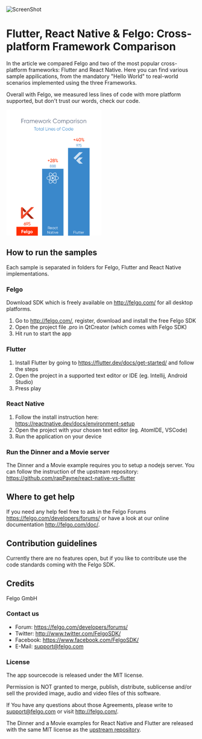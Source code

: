 ![ScreenShot](http://felgo.com/support/felgo-logo.png)

# Flutter, React Native & Felgo: Cross-platform Framework Comparison

In the article we compared Felgo and two of the most popular cross-platform frameworks: Flutter and React Native. Here you can find various sample appilications, from the mandatory "Hello World" to real-world scenarios implemented using the three Frameworks.

Overall with Felgo, we measured less lines of code with more platform supported, but don't trust our words, check our code.

<img src="https://github.com/FelgoSDK/Flutter-ReactNative-Felgo-Comparison/blob/master/images/FrameworkComparisonBarChart.png" width="50%">

## How to run the samples
Each sample is separated in folders for Felgo, Flutter and React Native implementations.

### Felgo
Download SDK which is freely available on http://felgo.com/ for all desktop platforms.

1. Go to http://felgo.com/, register, download and install the free Felgo SDK
2. Open the project file .pro in QtCreator (which comes with Felgo SDK)
3. Hit run to start the app

### Flutter
1. Install Flutter by going to https://flutter.dev/docs/get-started/ and follow the steps
2. Open the project in a supported text editor or IDE (eg. Intellij, Android Studio)
3. Press play
### React Native
1. Follow the install instruction here: https://reactnative.dev/docs/environment-setup
2. Open the project with your chosen text editor (eg. AtomIDE, VSCode)
3. Run the application on your device

### Run the Dinner and a Movie server
The Dinner and a Movie example requires you to setup a nodejs server. You can follow the instruction of the upstream repository: https://github.com/rapPayne/react-native-vs-flutter

## Where to get help
If you need any help feel free to ask in the Felgo Forums https://felgo.com/developers/forums/ or have a look at our online documentation http://felgo.com/doc/.

## Contribution guidelines
Currently there are no features open, but if you like to contribute use the code standards coming with the Felgo SDK.

## Credits
Felgo GmbH

### Contact us
- Forum: https://felgo.com/developers/forums/
- Twitter: http://www.twitter.com/FelgoSDK/
- Facebook: https://www.facebook.com/FelgoSDK/
- E-Mail: support@felgo.com

### License
The app sourcecode is released under the MIT license.

Permission is NOT granted to merge, publish, distribute, sublicense and/or
sell the provided image, audio and video files of this software.

If You have any questions about those Agreements, please write to support@felgo.com
or visit http://felgo.com/.

The Dinner and a Movie examples for React Native and Flutter are released with the same MIT license as the [upstream repository](https://github.com/rapPayne/react-native-vs-flutter).
